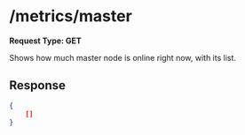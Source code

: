 # /metrics/master

**Request Type: GET**

Shows how much master node is online right now, with its list.

## Response

```json
{
    []
}
```
